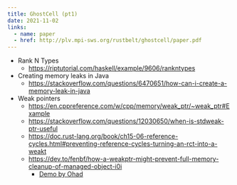 ```yaml
---
title: GhostCell (pt1)
date: 2021-11-02
links:
  - name: paper
  - href: http://plv.mpi-sws.org/rustbelt/ghostcell/paper.pdf
---
```


- Rank N Types
  - https://riptutorial.com/haskell/example/9606/rankntypes
- Creating memory leaks in Java
  - https://stackoverflow.com/questions/6470651/how-can-i-create-a-memory-leak-in-java
- Weak pointers
  - https://en.cppreference.com/w/cpp/memory/weak_ptr/~weak_ptr#Example
  - https://stackoverflow.com/questions/12030650/when-is-stdweak-ptr-useful
  - https://doc.rust-lang.org/book/ch15-06-reference-cycles.html#preventing-reference-cycles-turning-an-rct-into-a-weakt
  - https://dev.to/fenbf/how-a-weakptr-might-prevent-full-memory-cleanup-of-managed-object-i0i
    - [Demo by Ohad](https://godbolt.org/z/jGWx1qchb)
